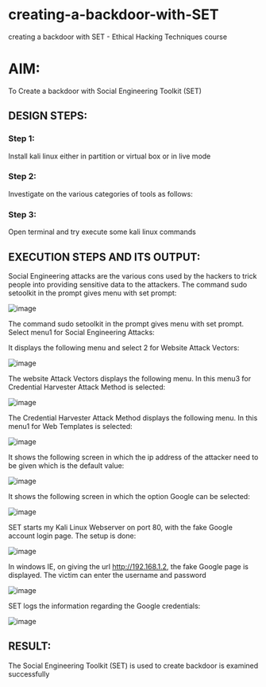 # creating-a-backdoor-with-SET
creating a backdoor with SET - Ethical Hacking Techniques course

# AIM:
To Create a backdoor with Social Engineering Toolkit (SET)

## DESIGN STEPS:

### Step 1:

Install kali linux either in partition or virtual box or in live mode


### Step 2:

Investigate on the various categories of tools as follows:

### Step 3:

Open terminal and try execute some kali linux commands

## EXECUTION STEPS AND ITS OUTPUT:
Social Engineering attacks are the various cons used by the hackers to trick people into providing sensitive data to the attackers. 
The command sudo setoolkit in the prompt gives menu with set prompt:

![image](https://github.com/user-attachments/assets/1beff205-b78b-4bc8-977d-d2161ef917a1)

The command sudo setoolkit in the prompt gives menu with set prompt. Select menu1 for Social Engineering Attacks:

It displays the following menu and select 2 for Website Attack Vectors:

![image](https://github.com/user-attachments/assets/c5a80b34-0083-4b03-b6be-4eeb7085d0ab)


The website Attack Vectors displays the following menu. In this menu3 for Credential Harvester Attack Method is selected:

![image](https://github.com/user-attachments/assets/33536563-d629-4b45-a5ed-9e64478811dd)


The Credential Harvester Attack Method displays the following menu. In this menu1 for Web Templates is selected:

![image](https://github.com/user-attachments/assets/ccf416f9-16b7-4a6a-ad41-e7b7b5612f66)

It shows the following screen in which the ip address of the attacker need to be given which is the default value:

![image](https://github.com/user-attachments/assets/d6d7f3b5-9d24-4237-bc23-d67e9578db1a)


It shows the following screen in which the option Google can be selected:

![image](https://github.com/user-attachments/assets/e78c9174-d255-4ccd-8288-72d839fdae20)


SET starts my Kali Linux Webserver on port 80, with the fake Google account login page. The setup is done:

![image](https://github.com/user-attachments/assets/b7d65028-f82f-4e2c-b973-50c47555eb16)


In windows IE, on giving the url http://192.168.1.2, the fake Google page is displayed. The victim can enter the username and password

![image](https://github.com/user-attachments/assets/97531842-8cf9-4e06-8d9f-f590fd2c67ae)


SET logs the information regarding the Google credentials:

![image](https://github.com/user-attachments/assets/b5193c3a-8522-4667-8ea5-8a6c0706a7df)


## RESULT:
The Social Engineering Toolkit (SET) is used to create backdoor is  examined successfully
